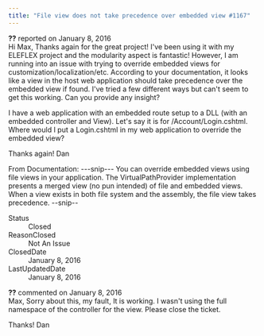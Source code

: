 ```yaml
---
title: "File view does not take precedence over embedded view #1167"
---
```

<div class="issue-report">
   <div class="issue-header"><b>??</b> reported on 
      <time datetime="2016-01-08T09:28:35.577-08:00" title="2016-01-08T09:28:35.577-08:00">January 8, 2016</time>
   </div>
   <div class="issue-message" markdown="1">Hi Max,
Thanks again for the great project! I've been using it with my ELEFLEX project and the modularity aspect is fantastic! However, I am running into an issue with trying to override embedded views for customization/localization/etc. According to your documentation, it looks like a view in the host web application should take precedence over the embedded view if found. I've tried a few different ways but can't seem to get this working. Can you provide any insight?

I have a web application with an embedded route setup to a DLL (with an embedded controller and View). Let's say it is for /Account/Login.cshtml. Where would I put a Login.cshtml in my web application to override the embedded view?

Thanks again!
Dan


From Documentation:
---snip---
You can override embedded views using file views in your application. The VirtualPathProvider implementation presents a merged view (no pun intended) of file and embedded views. When a view exists in both file system and the assembly, the file view takes precedence.
--snip--</div>
   <div class="issue-footer">
      <dl>
         <dt>Status</dt>
         <dd>Closed</dd>
         <dt>ReasonClosed</dt>
         <dd>Not An Issue</dd>
         <dt>ClosedDate</dt>
         <dd>
            <time datetime="2016-01-08T13:06:50.72-08:00" title="2016-01-08T13:06:50.72-08:00">January 8, 2016</time>
         </dd>
         <dt>LastUpdatedDate</dt>
         <dd>
            <time datetime="2016-01-08T13:06:50.72-08:00" title="2016-01-08T13:06:50.72-08:00">January 8, 2016</time>
         </dd>
      </dl>
   </div>
</div>
<div id="comment-195206" class="issue-comment">
   <div class="issue-header"><b>??</b> commented on 
      <time datetime="2016-01-08T09:51:37.16-08:00" title="2016-01-08T09:51:37.16-08:00">January 8, 2016</time>
   </div>
   <div class="issue-message" markdown="1">Max,
Sorry about this, my fault,  It is working. I wasn't using the full namespace of the controller for the view. Please close the ticket.

Thanks!
Dan</div>
</div>